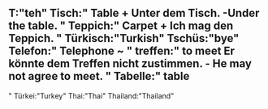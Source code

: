 T:"teh"
Tisch:"
Table
+
Unter dem Tisch. -Under the table.
"
Teppich:"
Carpet
+
Ich mag den Teppich.
"
Türkisch:"Turkish"
Tschüs:"bye"
Telefon:"
Telephone
~
"
treffen:"
to meet
Er könnte dem Treffen nicht zustimmen. - He may not agree to meet.
"
Tabelle:"
table
-
"
Türkei:"Turkey"
Thai:"Thai"
Thailand:"Thailand"